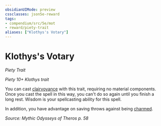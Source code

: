 ```yaml
---
obsidianUIMode: preview
cssclasses: json5e-reward
tags:
- compendium/src/5e/mot
- reward/piety-trait
aliases: ["Klothys's Votary"]
---
```

# Klothys's Votary
*Piety Trait*  

*Piety 10+ Klothys trait*

You can cast [clairvoyance](2-Mechanics/CLI/spells/clairvoyance.md) with this trait, requiring no material components. Once you cast the spell in this way, you can't do so again until you finish a long rest. Wisdom is your spellcasting ability for this spell.

In addition, you have advantage on saving throws against being [charmed](2-Mechanics/CLI/rules/conditions.md#charmed).

*Source: Mythic Odysseys of Theros p. 58*